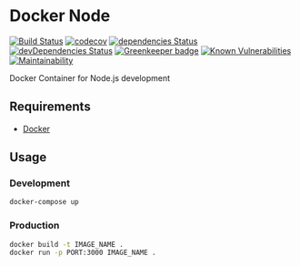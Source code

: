 # Docker Node

[![Build Status](https://travis-ci.org/marcobiedermann/docker-node.svg?branch=master)](https://travis-ci.org/marcobiedermann/docker-node)
[![codecov](https://codecov.io/gh/marcobiedermann/docker-node/branch/master/graph/badge.svg)](https://codecov.io/gh/marcobiedermann/docker-node)
[![dependencies Status](https://david-dm.org/marcobiedermann/docker-node/status.svg)](https://david-dm.org/marcobiedermann/docker-node)
[![devDependencies Status](https://david-dm.org/marcobiedermann/docker-node/dev-status.svg)](https://david-dm.org/marcobiedermann/docker-node?type=dev)
[![Greenkeeper badge](https://badges.greenkeeper.io/marcobiedermann/docker-node.svg)](https://greenkeeper.io/)
[![Known Vulnerabilities](https://snyk.io/test/github/marcobiedermann/docker-node/badge.svg?targetFile=package.json)](https://snyk.io/test/github/marcobiedermann/docker-node?targetFile=package.json)
[![Maintainability](https://api.codeclimate.com/v1/badges/2a95b4d596f388ce6a59/maintainability)](https://codeclimate.com/github/marcobiedermann/docker-node/maintainability)

Docker Container for Node.js development

## Requirements

-   [Docker](https://www.docker.com/)

## Usage

### Development

```sh
docker-compose up
```

### Production

```sh
docker build -t IMAGE_NAME .
docker run -p PORT:3000 IMAGE_NAME .
```
